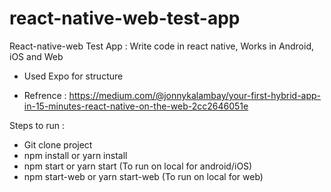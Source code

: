 # react-native-web-test-app
React-native-web Test App : Write code in react native, Works in Android, iOS and Web


* Used Expo for structure

* Refrence : https://medium.com/@jonnykalambay/your-first-hybrid-app-in-15-minutes-react-native-on-the-web-2cc2646051e


Steps to run : 

* Git clone project
* npm install or yarn install
* npm start or yarn start (To run on local for android/iOS)
* npm start-web or yarn start-web (To run on local for web)